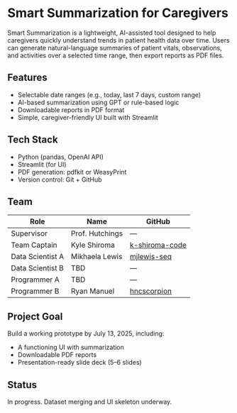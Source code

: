 # Smart Summarization for Caregivers

Smart Summarization is a lightweight, AI-assisted tool designed to help caregivers quickly understand trends in patient health data over time. Users can generate natural-language summaries of patient vitals, observations, and activities over a selected time range, then export reports as PDF files.

## Features

- Selectable date ranges (e.g., today, last 7 days, custom range)
- AI-based summarization using GPT or rule-based logic
- Downloadable reports in PDF format
- Simple, caregiver-friendly UI built with Streamlit

## Tech Stack

- Python (pandas, OpenAI API)
- Streamlit (for UI)
- PDF generation: pdfkit or WeasyPrint
- Version control: Git + GitHub

## Team

| Role             | Name              | GitHub                          |
|------------------|-------------------|----------------------------------|
| Supervisor       | Prof. Hutchings   | —                                |
| Team Captain     | Kyle Shiroma      | [k-shiroma-code](https://github.com/k-shiroma-code) |
| Data Scientist A | Mikhaela Lewis    | [mjlewis-seq](https://github.com/mjlewis-seq) |
| Data Scientist B | TBD               | —                                |
| Programmer A     | TBD               | —                                |
| Programmer B     | Ryan Manuel       | [hncscorpion](https://github.com/hncscorpion) |

## Project Goal

Build a working prototype by July 13, 2025, including:
- A functioning UI with summarization
- Downloadable PDF reports
- Presentation-ready slide deck (5–6 slides)

## Status

In progress. Dataset merging and UI skeleton underway.
